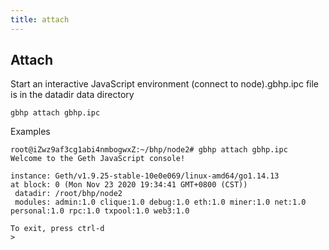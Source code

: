 ```yaml
---
title: attach
---
```


## Attach

Start an interactive JavaScript environment (connect to node).gbhp.ipc file is in the datadir data directory

```shell script
gbhp attach gbhp.ipc
```

Examples

```shell script
root@iZwz9af3cg1abi4nmbogwxZ:~/bhp/node2# gbhp attach gbhp.ipc
Welcome to the Geth JavaScript console!

instance: Geth/v1.9.25-stable-10e0e069/linux-amd64/go1.14.13
at block: 0 (Mon Nov 23 2020 19:34:41 GMT+0800 (CST))
 datadir: /root/bhp/node2
 modules: admin:1.0 clique:1.0 debug:1.0 eth:1.0 miner:1.0 net:1.0 personal:1.0 rpc:1.0 txpool:1.0 web3:1.0

To exit, press ctrl-d
>
```
